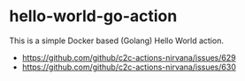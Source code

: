 # hello-world-go-action
This is a simple Docker based (Golang) Hello World action.
- https://github.com/github/c2c-actions-nirvana/issues/629
- https://github.com/github/c2c-actions-nirvana/issues/630
